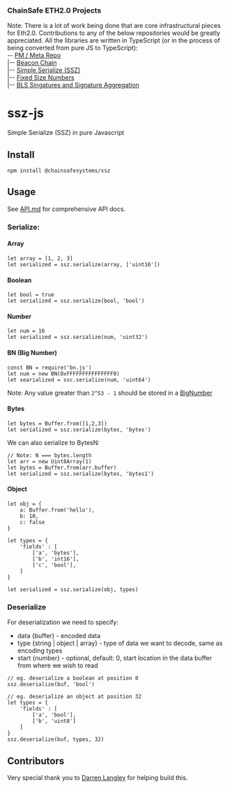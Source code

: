 ### ChainSafe ETH2.0 Projects

Note:
There is a lot of work being done that are core infrastructural pieces for Eth2.0. Contributions to any of the below repositories would be greatly appreciated. All the libraries are written in TypeScript (or in the process of being converted from pure JS to TypeScript):
<br />
\-- [PM / Meta Repo](https://github.com/ChainSafeSystems/Sharding)<br />
\|-- [Beacon Chain](https://github.com/ChainSafeSystems/lodestar_chain)<br />
\|-- [Simple Serialize (SSZ)](https://github.com/ChainSafeSystems/ssz-js)<br />
\|-- [Fixed Size Numbers](https://github.com/ChainSafeSystems/fixed-sized-numbers-ts/)<br />
\|-- [BLS Singatures and Signature Aggregation](https://github.com/ChainSafeSystems/bls-js)<br />

# ssz-js

Simple Serialize (SSZ) in pure Javascript

## Install

`npm install @chainsafesystems/ssz`

## Usage

See [API.md](API.md) for comprehensive API docs.

### Serialize:

#### Array
```
let array = [1, 2, 3]
let serialized = ssz.serialize(array, ['uint16'])
```

#### Boolean
```
let bool = true
let serialized = ssz.serialize(bool, 'bool')
```

#### Number
```
let num = 16
let serialized = ssz.serialize(num, 'uint32')
```

#### BN (Big Number)
```
const BN = require('bn.js')
let num = new BN(0xFFFFFFFFFFFFFFF0)
let searialized = ssc.serialize(num, 'uint64')
```

Note: Any value greater than `2^53 - 1` should be stored in a [BigNumber](https://github.com/indutny/bn.js)

#### Bytes
```
let bytes = Buffer.from([1,2,3])
let serialized = ssz.serialize(bytes, 'bytes')
```

We can also serialize to BytesN:
```
// Note: N === bytes.length
let arr = new Uint8Array(1)
let bytes = Buffer.from(arr.buffer)
let serialized = ssz.serialize(bytes, 'bytes1')
```

#### Object
```
let obj = {
	a: Buffer.from('hello'),
	b: 10,
	c: false
}

let types = {
	'fields' : [
		['a', 'bytes'],
		['b', 'int16'],
		['c', 'bool'],
	]
}

let serialized = ssz.serialize(obj, types)
```

### Deserialize

For deserialization we need to specify:
- data {buffer} - encoded data
- type {string | object | array} - type of data we want to decode, same as encoding types
- start {number} - optional, default: 0, start location in the data buffer from where we wish to read
```
// eg. deserialize a boolean at position 0
ssz.deserialize(buf, 'bool')
```
```
// eg. deserialize an object at position 32
let types = {
    'fields' : [
        ['a', 'bool'],
        ['b', 'uint8']
    ]
}
ssz.deserialize(buf, types, 32)
```


## Contributors

Very special thank you to [Darren Langley](https://github.com/darrenlangley) for helping build this.
